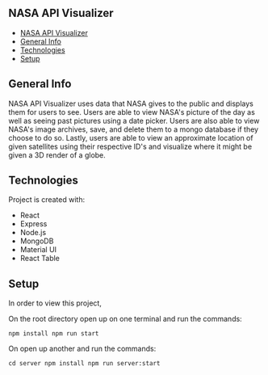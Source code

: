 ## NASA API Visualizer

- [NASA API Visualizer](#nasa-api-visualizer)
- [General Info](#general-info)
- [Technologies](#technologies)
- [Setup](#setup)

## General Info

NASA API Visualizer uses data that NASA gives to the public and displays them for users to see. Users are able to view NASA's picture of the day as well as seeing past pictures using a date picker. Users are also able to view NASA's image archives, save, and delete them to a mongo database if they choose to do so. Lastly, users are able to view an approximate location of given satellites using their respective ID's and visualize where it might be given a 3D render of a globe.

## Technologies

Project is created with:

- React
- Express
- Node.js
- MongoDB
- Material UI
- React Table

## Setup

In order to view this project,

On the root directory open up on one terminal and run the commands:

`npm install npm run start`

On open up another and run the commands:

`cd server npm install npm run server:start`
